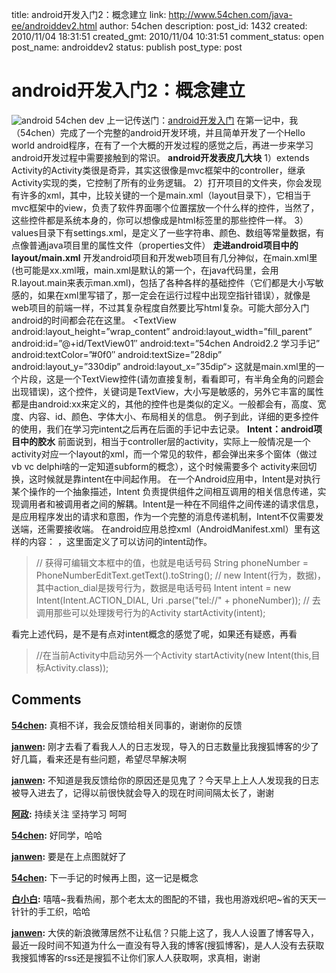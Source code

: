 title: android开发入门2：概念建立
link: http://www.54chen.com/java-ee/androiddev2.html
author: 54chen
description: 
post_id: 1432
created: 2010/11/04 18:31:51
created_gmt: 2010/11/04 10:31:51
comment_status: open
post_name: androiddev2
status: publish
post_type: post

# android开发入门2：概念建立

![android 54chen dev](http://img01.taobaocdn.com/imgextra/i1/T19G0QXdVzXXcu602a_120602.jpg) 上一记传送门：[android开发入门](/_linux_/androiddev.html) 在第一记中，我（54chen）完成了一个完整的android开发环境，并且简单开发了一个Hello world android程序，在有了一个大概的开发过程的感觉之后，再进一步来学习android开发过程中需要接触到的常识。 **android开发表皮几大块** 1）extends Activity的Activity类很是奇异，其实这很像是mvc框架中的controller，继承Activity实现的类，它控制了所有的业务逻辑。 2）打开项目的文件夹，你会发现有许多的xml，其中，比较关键的一个是main.xml（layout目录下），它相当于mvc框架中的view，负责了软件界面哪个位置摆放一个什么样的控件，当然了，这些控件都是系统本身的，你可以想像成是html标签里的那些控件一样。 3）values目录下有settings.xml，是定义了一些字符串、颜色、数组等常量数据，有点像普通java项目里的属性文件（properties文件） **走进android项目中的layout/main.xml** 开发android项目和开发web项目有几分神似，在main.xml里(也可能是xx.xml哦，main.xml是默认的第一个，在java代码里，会用R.layout.main来表示man.xml)，包括了各种各样的基础控件（它们都是大小写敏感的，如果在xml里写错了，那一定会在运行过程中出现空指针错误），就像是web项目的前端一样，不过其复杂程度自然要比写html复杂。可能大部分入门android的时间都会花在这里。 <TextView android:layout_height=”wrap_content” android:layout_width=”fill_parent” android:id=”@+id/TextView01″ android:text=”54chen Android2.2 学习手记” android:textColor=”#0f0″ android:textSize=”28dip” android:layout_y=”330dip” android:layout_x=”35dip“> </TextView> 这就是main.xml里的一个片段，这是一个TextView控件(请勿直接复制，看看即可，有半角全角的问题会出现错误)，这个控件，关键词是TextView，大小写是敏感的，另外它丰富的属性都是由android:xx来定义的，其他的控件也是类似的定义。一般都会有，高度、宽度、内容、id、颜色、字体大小、布局相关的信息。 例子到此，详细的更多控件的使用，我们在学习完intent之后再在后面的手记中去记录。 **Intent：android项目中的胶水** 前面说到，相当于controller层的activity，实际上一般情况是一个activity对应一个layout的xml，而一个常见的软件，都会弹出来多个窗体（做过vb vc delphi啥的一定知道subform的概念），这个时候需要多个 activity来回切换，这时候就是靠intent在中间起作用。 在一个Android应用中，Intent是对执行某个操作的一个抽象描述，Intent 负责提供组件之间相互调用的相关信息传递，实现调用者和被调用者之间的解耦。Intent是一种在不同组件之间传递的请求信息，是应用程序发出的请求和意图，作为一个完整的消息传递机制，Intent不仅需要发送端，还需要接收端。 在android应用总控xml（AndroidManifest.xml）里有这样的内容：<intent-filter> ，这里面定义了可以访问的intent动作。 

> // 获得可编辑文本框中的值，也就是电话号码 String phoneNumber = PhoneNumberEditText.getText().toString(); // new Intent(行为，数据)，其中action_dial是拨号行为，数据是电话号码 Intent intent = new Intent(Intent.ACTION_DIAL, Uri .parse("tel://" + phoneNumber)); // 去调用那些可以处理拨号行为的Activity startActivity(intent); 

看完上述代码，是不是有点对intent概念的感觉了呢，如果还有疑惑，再看 

> //在当前Activity中启动另外一个Activity startActivity(new Intent(this,目标Activity.class));

## Comments

**[54chen](#13180 "2010-11-06 09:45:36"):** 真相不详，我会反馈给相关同事的，谢谢你的反馈

**[janwen](#13182 "2010-11-06 10:17:14"):** 刚才去看了看我人人的日志发现，导入的日志数量比我搜狐博客的少了好几篇，看来还是有些问题，希望尽早解决啊

**[janwen](#13181 "2010-11-06 10:14:02"):** 不知道是我反馈给你的原因还是见鬼了？今天早上上人人发现我的日志被导入进去了，记得以前很快就会导入的现在时间间隔太长了，谢谢

**[阿政](#13170 "2010-11-05 09:53:37"):** 持续关注 坚持学习 呵呵

**[54chen](#13171 "2010-11-05 10:40:06"):** 好同学，哈哈

**[janwen](#13174 "2010-11-05 12:40:04"):** 要是在上点图就好了

**[54chen](#13175 "2010-11-05 12:53:08"):** 下一手记的时候再上图，这一记是概念

**[白小白](#13176 "2010-11-05 15:58:15"):** 嘻嘻~我看热闹，那个老太太的图配的不错，我也用游戏织吧~省的天天一针针的手工织，哈哈

**[janwen](#13177 "2010-11-05 21:15:47"):** 大侠的新浪微薄居然不让私信？只能上这了，我人人设置了博客导入，最近一段时间不知道为什么一直没有导入我的博客(搜狐博客)，是人人没有去获取我搜狐博客的rss还是搜狐不让你们家人人获取啊，求真相，谢谢


